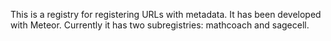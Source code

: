 This is a registry for registering URLs with metadata. It has been developed with Meteor. Currently it has two subregistries: mathcoach and sagecell.

